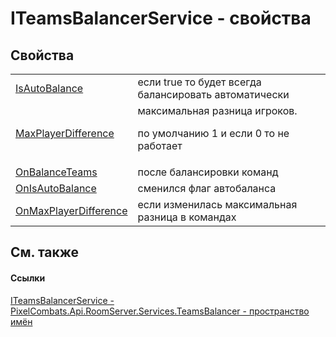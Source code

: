 # ITeamsBalancerService - свойства




## Свойства
<table>
<tr>
<td><a href="50f2b680-a7d8-b572-5eb1-68b89f4f9664">IsAutoBalance</a></td>
<td>если true то будет всегда балансировать автоматически</td></tr>
<tr>
<td><a href="715e1ea3-cd12-ac8d-9b72-9388d2a19e9d">MaxPlayerDifference</a></td>
<td>максимальная разница игроков. <p>по умолчанию 1 и если 0 то не работает</p></td></tr>
<tr>
<td><a href="291e04fd-6b25-af23-4068-0516669f1045">OnBalanceTeams</a></td>
<td>после балансировки команд</td></tr>
<tr>
<td><a href="f809839e-f0c2-6bd4-d53e-9320b07c4241">OnIsAutoBalance</a></td>
<td>сменился флаг автобаланса</td></tr>
<tr>
<td><a href="a3e177ad-08e2-9ff3-bea1-1cc095529ffe">OnMaxPlayerDifference</a></td>
<td>если изменилась максимальная разница в командах</td></tr>
</table>

## См. также


#### Ссылки
<a href="a8474e98-9d12-f674-104f-94d126e19ea5">ITeamsBalancerService - </a>  
<a href="29225826-e846-6ef7-47e2-38181c092c4d">PixelCombats.Api.RoomServer.Services.TeamsBalancer - пространство имён</a>  
